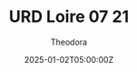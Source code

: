 ---
title: "URD Loire 07 21"
meta_title: ""
description: "Oreca 07 2021 by URD"
date: 2025-01-02T05:00:00Z
thumb: EH2yWRz
mainimage: 3vYjxGG
cargallery: ["TVd4ZlX", "ilTrc3g", "ZJFu2W9"]
categories: ["Car"]
author: "Theodora"
# championship: Super GT
tags: ["Oreca", "LMP2", "Le Mans", "Le Mans Prototype", "URD", "France", "2021", "WEC","IMSA"]
draft: false
link: https://mods.to/SfUc68393cf9613d7
zipsize: "260 MB"
host: ModsFire
manu: Oreca
country: France
# championship: Super GT
year: 2021
class: LMP2
drivetrain: RWD
engine: GK-428 4.2L V8
power: 560 hp
torque: 512
mass: 950
speed: 320
gb: Xtrac 6-speed
accel: 2.8s
creator: URD
creatorfull: United Racing Design
version: "1.3"
csp: "0.2.4"
carname: "Oreca 07 Gibson"
realname: URD Loire 07 21
livery: "6 included"
r2r: 1
---